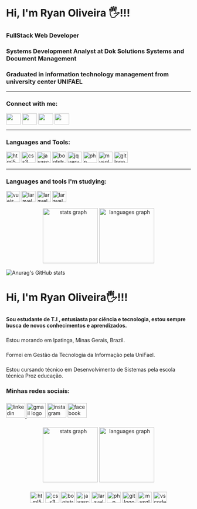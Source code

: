 <h1>Hi, I'm Ryan Oliveira 🖐️!!!</h1>
<h3>FullStack Web Developer</h3>
<h3>Systems Development Analyst at Dok Solutions Systems and Document Management</h3>
<h3>Graduated in information technology management from university center UNIFAEL</h3>
<hr>
<h3 align="left">Connect with me:</h3>
<p align="left">
<a href="seu link" target="blank"><img align="center" src="https://cdn.jsdelivr.net/npm/simple-icons@3.0.1/icons/twitter.svg" alt="" height="30" width="40"/></a>
<a href="seu link" target="blank"><img align="center" src="https://cdn.jsdelivr.net/npm/simple-icons@3.0.1/icons/linkedin.svg" alt="" height="30" width="40" /></a>
<a href="seu link" target="blank"><img align="center" src="https://cdn.jsdelivr.net/npm/simple-icons@3.0.1/icons/instagram.svg" alt="" height="30" width="40" /></a>
<a href="seu link" target="blank"><img align="center" src="https://cdn.jsdelivr.net/npm/simple-icons@3.0.1/icons/youtube.svg" alt="" height="30" width="40" /></a>
</p>
<hr>
<h3 align="left">Languages and Tools:</h3>
<p align="left">
  <img src="https://cdn.jsdelivr.net/gh/devicons/devicon/icons/html5/html5-original.svg" height="30" width="38" alt="html5 logo"  />
  <img src="https://cdn.jsdelivr.net/gh/devicons/devicon/icons/css3/css3-original.svg" height="30" width="38" alt="css3 logo" />
  <img src="https://cdn.jsdelivr.net/gh/devicons/devicon/icons/javascript/javascript-original.svg" height="30" width="38" alt="javascript logo" />
  <img src="https://cdn.jsdelivr.net/gh/devicons/devicon/icons/bootstrap/bootstrap-original.svg" height="30" width="38" alt="bootstrap logo" />
  <img src="https://cdn.jsdelivr.net/gh/devicons/devicon/icons/jquery/jquery-original.svg" height="30" width="38" alt="jquery logo" />
  <img src="https://cdn.jsdelivr.net/gh/devicons/devicon/icons/php/php-original.svg" height="30" width="38" alt="php logo" />
  <img src="https://cdn.jsdelivr.net/gh/devicons/devicon/icons/mysql/mysql-original.svg" height="30" width="38" alt="mysql logo" />
  <img src="https://cdn.jsdelivr.net/gh/devicons/devicon/icons/git/git-original.svg" height="30" width="38" alt="git logo" />

</p>

<hr>

<h3 align="left">Languages ​​and tools I'm studying:</h3>
<p align="left">
  <img src="https://cdn.jsdelivr.net/gh/devicons/devicon/icons/vuejs/vuejs-original.svg" height="30" width="38" alt="vuejs logo" />
  <img src="https://cdn.jsdelivr.net/gh/devicons/devicon/icons/laravel/laravel-original.svg" height="30" width="38" alt="laravel logo" />
  <img src="https://cdn.jsdelivr.net/gh/devicons/devicon/icons/sass/sass-original.svg" height="30" width="38" alt="laravel logo" />
  <img src="https://cdn.jsdelivr.net/gh/devicons/devicon/icons/nodejs/nodejs-original.svg" height="30" width="38" alt="laravel logo" />

</p>

<div align="center">
  <img src="https://github-readme-stats.vercel.app/api?hide_title=false&hide_rank=false&show_icons=true&include_all_commits=true&count_private=true&disable_animations=false&theme=dracula&locale=en&hide_border=false&username=ryan-junio-oliveira" height="150" alt="stats graph"  />
  <img src="https://github-readme-stats.vercel.app/api/top-langs?locale=en&hide_title=false&layout=compact&card_width=320&langs_count=5&theme=dracula&hide_border=false&username=RyanOliveira10" height="150" alt="languages graph"  />
</div>


![Anurag's GitHub stats](https://github-readme-stats.vercel.app/api?username=ryan-junio-oliveira&show_icons=true)











<h1 align="left">Hi, I'm Ryan Oliveira🖐️!!!</h1>

###

<h4 align="left">Sou estudante de T.I , entusiasta por ciência e tecnologia, estou sempre busca de novos conhecimentos e aprendizados.</h4>

###

<p align="left">Estou morando em Ipatinga, Minas Gerais, Brazil.</p>

###

<p align="left">Formei em Gestão da Tecnologia da Informação pela UniFael.</p>

###

<p align="left">Estou cursando técnico em Desenvolvimento de Sistemas pela escola técnica Proz educação.</p>

###

<h3 align="left">Minhas redes sociais:</h3>

###

<div align="left">
  <a href="https://www.linkedin.com/in/ryan-oliveira-717a13235" target="_blank">
    <img src="https://raw.githubusercontent.com/maurodesouza/profile-readme-generator/master/src/assets/icons/social/linkedin/default.svg" width="52" height="40" alt="linkedin logo"  />
  </a>
  <img src="https://raw.githubusercontent.com/maurodesouza/profile-readme-generator/master/src/assets/icons/social/gmail/default.svg" width="52" height="40" alt="gmail logo"  />
  <img src="https://raw.githubusercontent.com/maurodesouza/profile-readme-generator/master/src/assets/icons/social/instagram/default.svg" width="52" height="40" alt="instagram logo"  />
  <img src="https://raw.githubusercontent.com/maurodesouza/profile-readme-generator/master/src/assets/icons/social/facebook/default.svg" width="52" height="40" alt="facebook logo"  />
</div>

###
<div align="center">
  <img src="https://github-readme-stats.vercel.app/api?hide_title=false&hide_rank=false&show_icons=true&include_all_commits=true&count_private=true&disable_animations=false&theme=dracula&locale=en&hide_border=false&username=RyanOliveira10" height="150" alt="stats graph"  />
  <img src="https://github-readme-stats.vercel.app/api/top-langs?locale=en&hide_title=false&layout=compact&card_width=320&langs_count=5&theme=dracula&hide_border=false&username=RyanOliveira10" height="150" alt="languages graph"  />
</div>

###

<div align="center">
  <img src="https://cdn.jsdelivr.net/gh/devicons/devicon/icons/html5/html5-original.svg" height="30" width="38" alt="html5 logo"  />
  <img src="https://cdn.jsdelivr.net/gh/devicons/devicon/icons/css3/css3-original.svg" height="30" width="38" alt="css3 logo"  />
  <img src="https://cdn.jsdelivr.net/gh/devicons/devicon/icons/bootstrap/bootstrap-original.svg" height="30" width="38" alt="bootstrap logo"  />
  <img src="https://cdn.jsdelivr.net/gh/devicons/devicon/icons/javascript/javascript-original.svg" height="30" width="38" alt="javascript logo"  />
  <img src="https://cdn.jsdelivr.net/gh/devicons/devicon/icons/laravel/laravel-plain.svg" height="30" width="38" alt="laravel logo"  />
  <img src="https://cdn.jsdelivr.net/gh/devicons/devicon/icons/php/php-original.svg" height="30" width="38" alt="php logo"  />
  <img src="https://cdn.jsdelivr.net/gh/devicons/devicon/icons/git/git-original.svg" height="30" width="38" alt="git logo"  />
  <img src="https://cdn.jsdelivr.net/gh/devicons/devicon/icons/mysql/mysql-original.svg" height="30" width="38" alt="mysql logo"  />
  <img src="https://cdn.jsdelivr.net/gh/devicons/devicon/icons/vscode/vscode-original.svg" height="30" width="38" alt="vscode logo"  />
</div>

###
